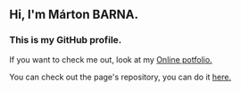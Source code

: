 ## Hi, I'm Márton BARNA.
### This is my GitHub profile.

If you want to check me out, look at my [Online potfolio.](https://browniemaar.github.io/BrownieMaar/)

You can check out the page's repository, you can do it [here.](https://github.com/BrownieMaar/BrownieMaar)

<!---
BrownieMaar/BrownieMaar is a ✨ special ✨ repository because its `README.md` (this file) appears on your GitHub profile.
You can click the Preview link to take a look at your changes.
--->
